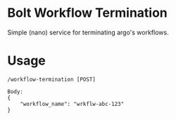 # Bolt Workflow Termination

Simple (nano) service for terminating argo's workflows.

# Usage

```
/workflow-termination [POST]

Body:
{
    "workflow_name": "wrkflw-abc-123"
}
```